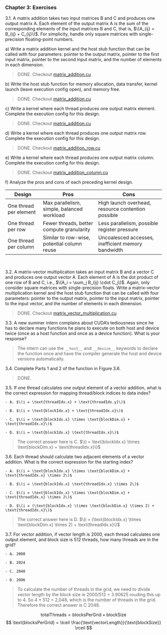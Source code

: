 ### Chapter 3: Exercises

3.1. A matrix addition takes two input matrices B and C and produces one output matrix A. Each element of the output matrix A is the sum of the corresponding elements of the input matrices B and C, that is, $\(A_{ij} = B_{ij} + C_{ij}\)$. For simplicity, handle only square matrices with single-precision floating-point numbers.

a) Write a matrix addition kernel and the host stub function that can be called with four parameters: pointer to the output matrix, pointer to the first input matrix, pointer to the second input matrix, and the number of elements in each dimension.

> DONE. Checkout [matrix_addition.cu](matrix_addition.cu)

b) Write the host stub function for memory allocation, data transfer, kernel launch (leave execution config open), and memory free.

> DONE. Checkout [matrix_addition.cu](matrix_addition.cu)

c) Write a kernel where each thread produces one output matrix element. Complete the execution config for this design.

> DONE. Checkout [matrix_addition.cu](matrix_addition.cu)

d) Write a kernel where each thread produces one output matrix row. Complete the execution config for this design.

> DONE. Checkout [matrix_addition_row.cu](matrix_addition_row.cu)

e) Write a kernel where each thread produces one output matrix column. Complete the execution config for this design.

> DONE. Checkout [matrix_addition_column.cu](matrix_addition_column.cu)

f) Analyze the pros and cons of each preceding kernel design.

| Design | Pros | Cons |
|--------|------|------|
| One thread per element | Max parallelism, simple, balanced workload | High launch overhead, resource contention possible |
| One thread per row | Fewer threads, better compute granularity | Less parallelism, possible register pressure |
| One thread per column | Similar to row-wise, potential column reuse | Uncoalesced accesses, inefficient memory bandwidth

<br>

3.2. A matrix-vector multiplication takes an input matrix B and a vector C and produces one output vector A. Each element of A is the dot product of one row of B and C, i.e., $\(A_i = \sum_j B_{ij} \cdot C_j\)$. Again, only consider square matrices with single-precision floats. Write a matrix-vector multiplication kernel and the host stub function that can be called with four parameters: pointer to the output matrix, pointer to the input matrix, pointer to the input vector, and the number of elements in each dimension.

> DONE. Checkout [matrix_vector_multiplication.cu](matrix_vector_multiplication.cu)

3.3. A new summer intern complains about CUDA’s tediousness since he has to declare many functions he plans to execute on both host and device twice (once as a host function and once as a device function). What is your response?

> The intern can use the `__host__` and `__device__` keywords to declare the function once and have the compiler generate the host and device versions automatically.

3.4. Complete Parts 1 and 2 of the function in Figure 3.6.

> DONE.

3.5. If one thread calculates one output element of a vector addition, what is the correct expression for mapping thread/block indices to data index?

    - A. $\(i = \text{threadIdx.x} + \text{threadIdx.y}\)$

    - B. $\(i = \text{blockIdx.x} + \text{threadIdx.x}\)$

    - C. $\(i = \text{blockIdx.x} \times \text{blockDim.x} + \text{threadIdx.x}\)$

    - D. $\(i = \text{blockIdx.x} \text{threadIdx.x}\)$

> The correct answer here is C. $\(i = \text{blockIdx.x} \times \text{blockDim.x} + \text{threadIdx.x}\)$

3.6. Each thread should calculate two adjacent elements of a vector addition. What is the correct expression for the starting index?

    - A. $\(i = \text{blockIdx.x} \times \text{blockDim.x} + \text{threadIdx.x} \times 2\)$

    - B. $\(i = \text{blockIdx.x} \text{threadIdx.x} \times 2\)$

    - C. $\(i = \text{blockIdx.x} \times \text{blockDim.x} + \text{threadIdx.x} \times 2\)$

    - D. $\(i = (\text{blockIdx.x} \times \text{blockDim.x} \times 2) + \text{threadIdx.x}\)$

> The correct answer here is D. $\(i = (\text{blockIdx.x} \times \text{blockDim.x} \times 2) + \text{threadIdx.x}\)$

3.7. For vector addition, if vector length is 2000, each thread calculates one output element, and block size is 512 threads, how many threads are in the grid?

    - A. 2000

    - B. 2024

    - C. 2048

    - D. 2096

> To calculate the number of threads in the grid, we need to divide vector length by the block size ie 2000/512 = 3.90625 rouding this up to 4. So 4 * 512 = 2,048, which is the number of threads in the grid. Therefore the correct answer is C 2048.

$$ \text{totalThreads} = \text{blocksPerGrid} \times \text{blockSize} $$
$$ \text{blocksPerGrid} = \lceil \frac{\text{vectorLength}}{\text{blockSize}} \rceil $$
